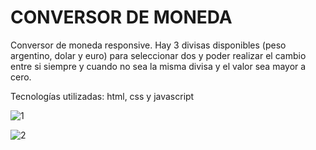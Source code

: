 # CONVERSOR DE MONEDA

Conversor de moneda responsive. Hay 3 divisas disponibles (peso argentino, dolar y euro) para seleccionar dos y poder realizar el cambio entre si siempre y cuando no sea la misma divisa y el valor sea mayor a cero.

Tecnologías utilizadas: html, css y javascript


![1](https://github.com/user-attachments/assets/d2823456-db15-41ba-9caf-f5a49cfc9274)

![2](https://github.com/user-attachments/assets/f067a496-4fb0-49c9-8d5a-f7a8bd96e974)



